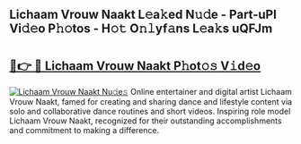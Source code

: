 ## Lichaam Vrouw Naakt L𝚎a𝚔ed N𝚞𝚍e - Part-uPI Vi𝚍𝚎o P𝚑𝚘tos - H𝚘𝚝 O𝚗𝚕yf𝚊ns L𝚎a𝚔s uQFJm

# <h2><a href="http://kf7v3vr.oniu.top/?m=Lichaam+Vrouw+Naakt">🔗👉 🔴 Lichaam Vrouw Naakt P𝚑ot𝚘𝚜 V𝚒d𝚎o</a></h2>

[![Lichaam Vrouw Naakt Nu𝚍e𝚜](https://i.imgur.com/0qMVB7G.gif)](http://kf7v3vr.oniu.top/?m=Lichaam+Vrouw+Naakt)
Online entertainer and digital artist Lichaam Vrouw Naakt, famed for creating and sharing dance and lifestyle content via solo and collaborative dance routines and short videos. Inspiring role model Lichaam Vrouw Naakt, recognized for their outstanding accomplishments and commitment to making a difference.  
